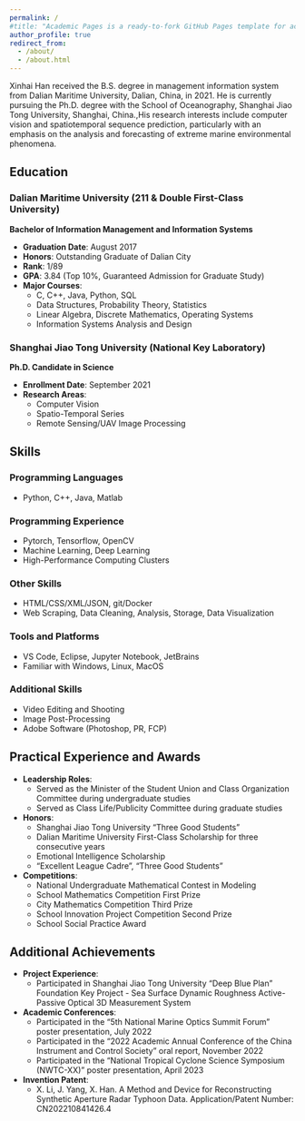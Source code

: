 ```yaml
---
permalink: /
#title: "Academic Pages is a ready-to-fork GitHub Pages template for academic personal websites"
author_profile: true
redirect_from: 
  - /about/
  - /about.html
---
```

Xinhai Han received the B.S. degree in management information system from Dalian Maritime University, Dalian, China, in 2021. He is currently pursuing the Ph.D. degree with the School of Oceanography, Shanghai Jiao Tong University, Shanghai, China.,His research interests include computer vision and spatiotemporal sequence prediction, particularly with an emphasis on the analysis and forecasting of extreme marine environmental phenomena.

## Education
### Dalian Maritime University (211 & Double First-Class University)
**Bachelor of Information Management and Information Systems**
- **Graduation Date**: August 2017
- **Honors**: Outstanding Graduate of Dalian City
- **Rank**: 1/89
- **GPA**: 3.84 (Top 10%, Guaranteed Admission for Graduate Study)
- **Major Courses**: 
  - C, C++, Java, Python, SQL
  - Data Structures, Probability Theory, Statistics
  - Linear Algebra, Discrete Mathematics, Operating Systems
  - Information Systems Analysis and Design

### Shanghai Jiao Tong University (National Key Laboratory)
**Ph.D. Candidate in Science**
- **Enrollment Date**: September 2021
- **Research Areas**: 
  - Computer Vision
  - Spatio-Temporal Series
  - Remote Sensing/UAV Image Processing

## Skills

### Programming Languages
- Python, C++, Java, Matlab

### Programming Experience
- Pytorch, Tensorflow, OpenCV
- Machine Learning, Deep Learning
- High-Performance Computing Clusters

### Other Skills
- HTML/CSS/XML/JSON, git/Docker
- Web Scraping, Data Cleaning, Analysis, Storage, Data Visualization

### Tools and Platforms
- VS Code, Eclipse, Jupyter Notebook, JetBrains
- Familiar with Windows, Linux, MacOS

### Additional Skills
- Video Editing and Shooting
- Image Post-Processing
- Adobe Software (Photoshop, PR, FCP)

## Practical Experience and Awards

- **Leadership Roles**: 
  - Served as the Minister of the Student Union and Class Organization Committee during undergraduate studies
  - Served as Class Life/Publicity Committee during graduate studies
- **Honors**: 
  - Shanghai Jiao Tong University “Three Good Students”
  - Dalian Maritime University First-Class Scholarship for three consecutive years
  - Emotional Intelligence Scholarship
  - “Excellent League Cadre”, “Three Good Students”
- **Competitions**: 
  - National Undergraduate Mathematical Contest in Modeling
  - School Mathematics Competition First Prize
  - City Mathematics Competition Third Prize
  - School Innovation Project Competition Second Prize
  - School Social Practice Award

## Additional Achievements

- **Project Experience**: 
  - Participated in Shanghai Jiao Tong University “Deep Blue Plan” Foundation Key Project - Sea Surface Dynamic Roughness Active-Passive Optical 3D Measurement System
- **Academic Conferences**: 
  - Participated in the “5th National Marine Optics Summit Forum” poster presentation, July 2022
  - Participated in the “2022 Academic Annual Conference of the China Instrument and Control Society” oral report, November 2022
  - Participated in the “National Tropical Cyclone Science Symposium (NWTC-XX)” poster presentation, April 2023
- **Invention Patent**: 
  - X. Li, J. Yang, X. Han. A Method and Device for Reconstructing Synthetic Aperture Radar Typhoon Data. Application/Patent Number: CN202210841426.4
